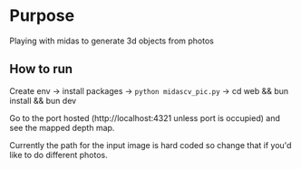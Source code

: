 # Purpose

Playing with midas to generate 3d objects from photos

## How to run

Create env -> install packages -> `python midascv_pic.py` -> cd web && bun install && bun dev

Go to the port hosted (http://localhost:4321 unless port is occupied) and see the mapped depth map.

Currently the path for the input image is hard coded so change that if you'd like to do different photos.
